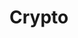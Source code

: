 <script setup>
import { ref } from 'vue';
import NavContainer from '../components/NavContainer.vue';
import newsData from '../assets/finance/crypto.json';

const data = ref(newsData);
</script>

# Crypto

<NavContainer :data="data"/>
